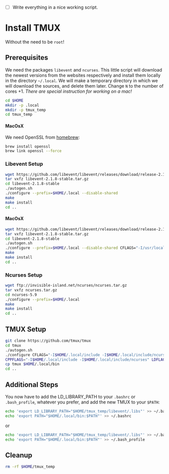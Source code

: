- [ ] Write everything in a nice working script.

# Install TMUX
Without the need to be `root`!

## Prerequisites
We need the packages `libevent` and `ncurses`.
This little script will download the newest versions from the websites respectively  and install them locally in the directory `~/.local`.
We will make a temporary directory in which we will download the sources, and delete them later.
Change `N` to the number of cores +1.
_There are special instruction for working on a mac!_

```bash
cd $HOME
mkdir -p .local
mkdir -p tmux_temp
cd tmux_temp
```
#### MacOsX
We need OpenSSL from [homebrew](https://brew.sh/):
```bash
brew install openssl
brew link openssl --force
```

### Libevent Setup
```bash
wget https://github.com/libevent/libevent/releases/download/release-2.1.8-stable/libevent-2.1.8-stable.tar.gz
tar vxfz libevent-2.1.8-stable.tar.gz
cd libevent-2.1.8-stable
./autogen.sh
./configure --prefix=$HOME/.local --disable-shared
make
make install
cd ..
```

#### MacOsX
```bash
wget https://github.com/libevent/libevent/releases/download/release-2.1.8-stable/libevent-2.1.8-stable.tar.gz
tar vxfz libevent-2.1.8-stable.tar.gz
cd libevent-2.1.8-stable
./autogen.sh
./configure --prefix=$HOME/.local --disable-shared CFLAGS="-I/usr/local/opt/openssl/include -L/usr/local/opt/openssl/lib" LDFLAGS="-I/usr/local/opt/openssl/include -L/usr/local/opt/openssl/lib"
make
make install
cd ..
```


### Ncurses Setup
```bash
wget ftp://invisible-island.net/ncurses/ncurses.tar.gz
tar vxfz ncurses.tar.gz
cd ncurses-5.9
./configure --prefix=$HOME/.local
make
make install
cd ..
```

## TMUX Setup
```bash
git clone https://github.com/tmux/tmux
cd tmux
./autogen.sh
./configure CFLAGS="-I$HOME/.local/include -I$HOME/.local/include/ncurses" LDFLAGS="-L$HOME/.local/lib -L$HOME/.local/include/ncurses -L$HOME/.local/include"
CPPFLAGS="-I$HOME/.local/include -I$HOME/.local/include/ncurses" LDFLAGS="-static -L$HOME/.local/include -L$HOME/.local/include/ncurses -L$HOME/.local/lib" make
cp tmux $HOME/.local/bin
cd ..
```

## Additional Steps 
You now have to add the LD_LIBRARY_PATH to your `.bashrc` or `.bash_profile`,
whatever you prefer, and add the new TMUX to your `$PATH`:
```bash
echo 'export LD_LIBRARY_PATH="$HOME/tmux_temp/libevent/.libs"' >> ~/.bashrc
echo 'export PATH="$HOME/.local/bin:$PATH"' >> ~/.bashrc
```
or
```bash
echo 'export LD_LIBRARY_PATH="$HOME/tmux_temp/libevent/.libs"' >> ~/.bash_profile
echo 'export PATH="$HOME/.local/bin:$PATH"' >> ~/.bash_profile
```


## Cleanup
```bash
rm -rf $HOME/tmux_temp
```
